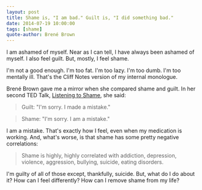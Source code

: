 ```yaml
---
layout: post
title: Shame is, "I am bad." Guilt is, "I did something bad."
date: 2014-07-19 10:00:00
tags: [shame]  
quote-author: Brené Brown
---
```

I am ashamed of myself. Near as I can tell, I have always been ashamed of
myself. I also feel guilt. But, mostly, I feel shame.

I'm not a good enough. I'm too fat. I'm too lazy. I'm too dumb. I'm too mentally
ill. That's the Cliff Notes version of my internal monologue.

Brené Brown gave me a mirror when she compared shame and guilt. In her second TED Talk,
<a href="http://www.ted.com/talks/brene_brown_listening_to_shame">Listening to Shame</a>,
she said:

> Guilt: "I'm sorry. I made a mistake."

> Shame: "I'm sorry. I am a mistake."

I am a mistake. That's exactly how I feel, even when my medication is working.
And, what's worse, is that shame has some pretty negative correlations:

> Shame is highly, highly correlated with addiction, depression, violence,
> aggression, bullying, suicide, eating disorders.

I'm guilty of all of those except, thankfully, suicide. But, what do I do about
it? How can I feel differently? How can I remove shame from my life?
